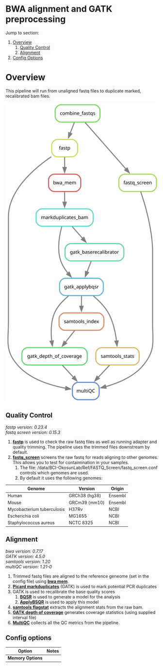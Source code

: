 # BWA alignment and GATK preprocessing

Jump to section:
1. [Overview](#overview)
	1. [Quality Control](#Quality-Control)
	2. [Alignment](#Alignment)
1. [Config Options](#config-options)

# Overview

This pipeline will run from unaligned fastq files to duplicate marked, recalibrated bam files.

![Rulegraph for BWA alignment and GATK preprocessing](Alignment.With.Recalibration.svg)

## Quality Control

*fastp version: 0.23.4*\
*fastq screen version: 0.15.3*

1. **[fastp](https://github.com/OpenGene/fastp)** is used to check the raw fastq files as well as running adapter and quality trimming. The pipeline uses the trimmed files downstream by default.
2. **[fastq_screen](https://www.bioinformatics.babraham.ac.uk/projects/fastq_screen/)** screens the raw fastq for reads aligning to other genomes. This allows you to test for contaimination in your samples.
	1. The file: /data/BCI-OkosunLab/Ref/FASTQ_Screen/fastq_screen.conf controls which genomes are used.
	2. By default it uses the following genomes:

Genome | Version | Origin
--- | --- | ---
Human | GRCh38 (hg38) | Ensembl
Mouse | GRCm39 (mm10) | Ensembl
Mycobacterium tuberculosis | H37Rv | NCBI
Escherichia coli | MG1655 | NCBI
Staphylococcus aureus | NCTC 8325 | NCBI


## Alignment

*bwa version: 0.7.17*\
*GATK version: 4.5.0*\
*samtools version: 1.20*\
*multiQC version: 1.21-0*

1. Trimmed fastq files are aligned to the reference geneome (set in the config file) using **[bwa mem](https://github.com/lh3/bwa)**.
2. **[Picard markduplicates](https://gatk.broadinstitute.org/hc/en-us/articles/21905036102043-MarkDuplicates-Picard)** (GATK) is used to mark potential PCR duplicates
5. GATK is used to recalibrate the base quality scores
	1. **[BQSR](https://gatk.broadinstitute.org/hc/en-us/articles/21905050792603-BaseRecalibrator)** is used to generate a model for the analysis
 	2. **[ApplyBSQR](https://gatk.broadinstitute.org/hc/en-us/articles/21905038144155-ApplyBQSR)** is used to apply this model
3. **[samtools flagstat](http://www.htslib.org/)** extracts the alignment stats from the raw bam.
6. **[GATK depth of coverage](https://gatk.broadinstitute.org/hc/en-us/articles/21905133224859-DepthOfCoverage-BETA)** generates coverage statistics (using supplied interval file)
7. **[MultiQC](https://multiqc.info/)** collects all the QC metrics from the pipeline.


## Config options

Option | Notes
--- | ---
**Memory Options** | 


